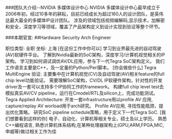 ###团队大介绍--NVIDIA 多媒体设计中心 
NVIDIA 多媒体设计中心最早成立于2006年初，经过10多年的耕耘，目前已经成长为超过160人的设计团队，是英伟达最大最全的多媒体IP设计团队。
涉及的领域包括视频编解码,显示技术，加解密和安全，深度学习等领域，覆盖了产品架构定义到设计实现到验证等整个环节。

###本期官宣:
##Hardware Security Arch Engineer

职位类型: 全职     坐标: 上海
[在这份工作中你可以]
学习到业界最先进的自动驾驶(AV)软硬件平台。
了解到Nvidia最新的SoC架构，深度学习/计算机视觉相关的IP架构。
学习到如何调试调优AV/DL应用，参与下一代Tegra SoC架构定义。
我们工作语言主要是C++，及一定量的Python/Perl脚本。
[你会做些什么]
Tegra MultiEngine 验证:
主要集中在计算机视觉(CV)及自动驾驶(AV)相关feature的full chip level功能验证。
需要理解SoC架构，CV/DL IP软硬件架构，针对性的开发driver及一套可以支持多个IP协同工作的framework。
构建full chip level test去模拟真实AV/CV pipeline，运行在Cmodel/RTL及silicon上，完成功能测试。
Tegra Applied Architecture:
开发一套infrastructure用以profile AV 应用, capture/replay AV worload用于arch研究。
Profile AV应用, 寻找性能瓶颈，提出优化策略。
研究SoC pipeline schedule策略，用于定义下一代Tegra SoC.
[我们想要看到这样的你]
电子、自动化、计算机等相关专业，硕士及以上学历。
熟悉C++编程语言, 熟悉计算机体系结构,在某种处理器架构上(GPU,ARM,FPGA,MIC,申威等)做过相关工作为佳
